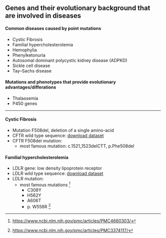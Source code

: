 ## Genes and their evolutionary background that are involved in diseases

#### Common diseases caused by point mutations
- Cystic Fibrosis  
- Familial hypercholesterolemia 
- Hemophylia
- Phenylketonuria 
- Autosomal dominant polycystic kidney disease (ADPKD) 
- Sickle cell disease
- Tay–Sachs disease 

#### Mutations and phenotypes that provide evolutionary advantages/differations
- Thalassemia
- P450 genes
---

#### Cystic Fibrosis
- Mutation F508del, deletion of a single amino-acid
- CFTR wild type sequence: [download dataset](https://www.ncbi.nlm.nih.gov/gene/1080)
- CFTR F508del mutation:
  - most famous mutation: c.1521_1523delCTT, p.Phe508del

#### Familial hypercholesterolemia
- LDLR gene: low density lipoprotein receptor
- LDLR wild type sequence: [download dataset](https://www.ncbi.nlm.nih.gov/gene/3949)
- LDLR mutation: 
  - most famous mutations [^1]
    - C308Y
    - H562Y
    - A606T
    - p. W556R [^2]
    


[^1]: https://www.ncbi.nlm.nih.gov/pmc/articles/PMC4660303/
[^2]: https://www.ncbi.nlm.nih.gov/pmc/articles/PMC3374117/
